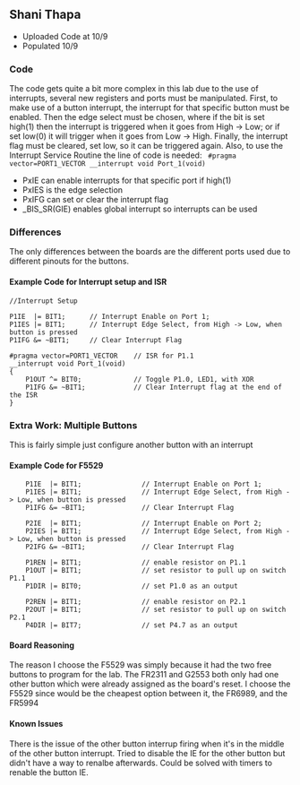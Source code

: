 ## Shani Thapa 
* Uploaded Code at 10/9
* Populated 10/9

### Code 
The code gets quite a bit more complex in this lab due to the use of interrupts, several new registers and ports must be manipulated. First, to make use of a button interrupt, the interrupt for that specific button must be enabled. Then the edge select must be chosen, where if the bit is set high(1) then the interrupt is triggered when it goes from High -> Low; or if set low(0) it will trigger when it goes from Low -> High. Finally, the interrupt flag must be cleared, set low, so it can be triggered again. Also, to use the Interrupt Service Routine the line of code is needed: ``` #pragma vector=PORT1_VECTOR
__interrupt void Port_1(void)``` 
* PxIE can enable interrupts for that specific port if high(1)
* PxIES is the edge selection
* PxIFG can set or clear the interrupt flag
* _BIS_SR(GIE) enables global interrupt so interrupts can be used

### Differences 
The only differences between the boards are the different ports used due to different pinouts for the buttons. 

#### Example Code for Interrupt setup and ISR
```
//Interrupt Setup 

P1IE  |= BIT1;      // Interrupt Enable on Port 1;
P1IES |= BIT1;      // Interrupt Edge Select, from High -> Low, when button is pressed
P1IFG &= ~BIT1;     // Clear Interrupt Flag  

#pragma vector=PORT1_VECTOR    // ISR for P1.1
__interrupt void Port_1(void)
{
    P1OUT ^= BIT0;             // Toggle P1.0, LED1, with XOR
    P1IFG &= ~BIT1;            // Clear Interrupt flag at the end of the ISR
}
```

### Extra Work: Multiple Buttons
This is fairly simple just configure another button with an interrupt 
#### Example Code for F5529
```
    P1IE  |= BIT1;               // Interrupt Enable on Port 1;
    P1IES |= BIT1;               // Interrupt Edge Select, from High -> Low, when button is pressed
    P1IFG &= ~BIT1;              // Clear Interrupt Flag

    P2IE  |= BIT1;               // Interrupt Enable on Port 2;
    P2IES |= BIT1;               // Interrupt Edge Select, from High -> Low, when button is pressed
    P2IFG &= ~BIT1;              // Clear Interrupt Flag

    P1REN |= BIT1;               // enable resistor on P1.1
    P1OUT |= BIT1;               // set resistor to pull up on switch P1.1
    P1DIR |= BIT0;               // set P1.0 as an output

    P2REN |= BIT1;               // enable resistor on P2.1
    P2OUT |= BIT1;               // set resistor to pull up on switch P2.1
    P4DIR |= BIT7;               // set P4.7 as an output
```
#### Board Reasoning 
The reason I choose the F5529 was simply because it had the two free buttons to program for the lab. The FR2311 and G2553 both only had one other button which were already assigned as the board's reset. I choose the F5529 since would be the cheapest option between it, the FR6989, and the FR5994 
#### Known Issues
There is the issue of the other button interrup firing when it's in the middle of the other button interrupt. Tried to disable the IE for the other button but didn't have a way to renalbe afterwards. Could be solved with timers to renable the button IE.   

